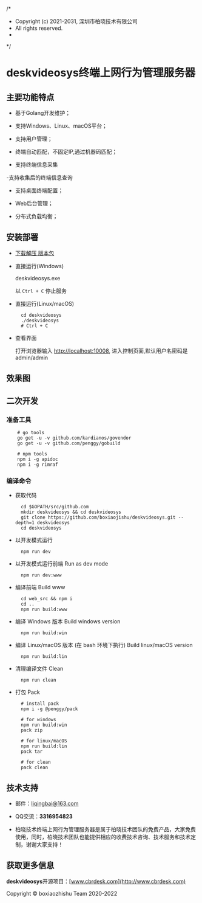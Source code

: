 /*
 * Copyright (c) 2021-2031, 深圳市柏晓技术有限公司
 * All rights reserved.
 *
 */

# deskvideosys终端上网行为管理服务器


## 主要功能特点

- 基于Golang开发维护；

- 支持Windows、Linux、macOS平台；

- 支持用户管理；

- 终端自动匹配，不固定IP,通过机器码匹配；

- 支持终端信息采集

-支持收集后的终端信息查询

- 支持桌面终端配置；

- Web后台管理；

- 分布式负载均衡；


## 安装部署



- [下载解压 版本包](http://www.cbrdesk.com/page74)

- 直接运行(Windows)

    deskvideosys.exe
    
    以 `Ctrl + C` 停止服务


- 直接运行(Linux/macOS)

		cd deskvideosys
		./deskvideosys
		# Ctrl + C


- 查看界面
	
	打开浏览器输入 [http://localhost:10008](http://localhost:10008), 进入控制页面,默认用户名密码是admin/admin


## 效果图


## 二次开发

### 准备工具

        # go tools
        go get -u -v github.com/kardianos/govendor
        go get -u -v github.com/penggy/gobuild

        # npm tools
        npm i -g apidoc
        npm i -g rimraf


### 编译命令

- 获取代码

        cd $GOPATH/src/github.com
        mkdir deskvideosys && cd deskvideosys
        git clone https://github.com/boxiaojishu/deskvideosys.git --depth=1 deskvideosys
        cd deskvideosys

- 以开发模式运行

        npm run dev

- 以开发模式运行前端 Run as dev mode

        npm run dev:www       

- 编译前端  Build www

        cd web_src && npm i
        cd ..
        npm run build:www

- 编译 Windows 版本 Build windows version

        npm run build:win

- 编译 Linux/macOS 版本 (在 bash 环境下执行) Build linux/macOS version

        npm run build:lin       

- 清理编译文件 Clean

        npm run clean 

- 打包 Pack

        # install pack
        npm i -g @penggy/pack

        # for windows
        npm run build:win
        pack zip

        # for linux/macOS
        npm run build:lin
        pack tar

        # for clean
        pack clean


## 技术支持

- 邮件：[liqingbai@163.com](mailto:liqingbai@163.com) 

- QQ交流：**3316954823**

- 柏晓技术终端上网行为管理服务器是属于柏晓技术团队的免费产品，大家免费使用，同时，柏晓技术团队也能提供相应的收费技术咨询、技术服务和技术定制，谢谢大家支持！


## 获取更多信息

**deskvideosys**开源项目：[www.cbrdesk.com](http://www.cbrdesk.com)

Copyright &copy; boxiaozhishu Team 2020-2022

